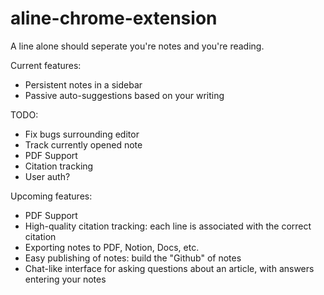 # aline-chrome-extension
A line alone should seperate you're notes and you're reading.

Current features:
* Persistent notes in a sidebar
* Passive auto-suggestions based on your writing

TODO:
* Fix bugs surrounding editor
* Track currently opened note
* PDF Support
* Citation tracking
* User auth?

Upcoming features:
* PDF Support
* High-quality citation tracking: each line is associated with the correct citation
* Exporting notes to PDF, Notion, Docs, etc.
* Easy publishing of notes: build the "Github" of notes
* Chat-like interface for asking questions about an article, with answers entering your notes
